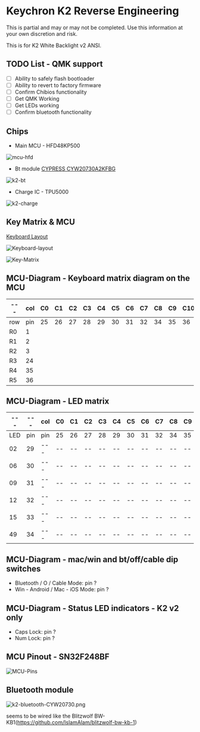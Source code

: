 # Keychron K2 Reverse Engineering

This is partial and may or may not be completed.
Use this information at your own discretion and risk.

This is for K2 White Backlight v2 ANSI.

## TODO List - QMK support
- [ ] Ability to safely flash bootloader
- [ ] Ability to revert to factory firmware
- [ ] Confirm Chibios functionality
- [ ] Get QMK Working
- [ ] Get LEDs working
- [ ] Confirm bluetooth functionality

## Chips
* Main MCU - HFD48KP500

![mcu-hfd](./img/mcu-hfd.jpg)

* Bt module [CYPRESS CYW20730A2KFBG](https://www.infinite-electronic.ru/datasheet/2a-CYW20730A2KFBG.pdf)

![k2-bt](./img/k2-bt.png)

* Charge IC - TPU5000

![k2-charge](./img/k2-charge.jpg)

## Key Matrix & MCU
[Keyboard Layout ](http://www.keyboard-layout-editor.com/#/gists/592bca6f73c96e2903e64c1be3a7924d)

![Keyboard-layout](./img/k2-layout.png)

![Key-Matrix](./img/k2-wiring.png)

## MCU-Diagram - Keyboard matrix diagram on the MCU

| --- | col | C0 | C1 | C2 | C3 | C4 | C5 | C6 | C7 | C8 | C9 | C10 | C11 | C12 | C13 | C14 | C15 |
| --- | --- | -- | -- | -- | -- | -- | -- | -- | -- | -- | -- | --- | --- | --- | --- | --- | --- |
| row | pin | 25 | 26 | 27 | 28 | 29 | 30 | 31 | 32 | 34 | 35 | 36  | 37  | 38  | 39  | 40  | 41  |
| R0  |   1 |    |    |    |    |    |    |    |    |    |    |     |     |     |     |     |     |
| R1  |   2 |    |    |    |    |    |    |    |    |    |    |     |     |     |     |     |     |
| R2  |   3 |    |    |    |    |    |    |    |    |    |    |     |     |     |     |     |     |
| R3  |  24 |    |    |    |    |    |    |    |    |    |    |     |     |     |     |     |     |
| R4  |  35 |    |    |    |    |    |    |    |    |    |    |     |     |     |     |     |     |
| R5  |  36 |    |    |    |    |    |    |    |    |    |    |     |     |     |     |     |     |

## MCU-Diagram - LED matrix

| --- | --- | col | C0 | C1 | C2 | C3 | C4 | C5 | C6 | C7 | C8 | C9 | C10 | C11 | C12 | C13 | C14 | C15 |
| --- | --- | --- | -- | -- | -- | -- | -- | -- | -- | -- | -- | -- | --  | --  | --  | --  | --  | --  |
| LED | pin | pin | 25 | 26 | 27 | 28 | 29 | 30 | 31 | 32 | 34 | 35 | 36  | 37  | 38  | 39  | 40  | 41  |
|  02 |  29 | --- | -- | -- | -- | -- | -- | -- | -- | -- | -- | -- | --- | --- | --- | --- | --- | --- |
|  06 |  30 | --- | -- | -- | -- | -- | -- | -- | -- | -- | -- | -- | --- | --- | --- | --- | --- | --- |
|  09 |  31 | --- | -- | -- | -- | -- | -- | -- | -- | -- | -- | -- | --- | --- | --- | --- | --- | --- |
|  12 |  32 | --- | -- | -- | -- | -- | -- | -- | -- | -- | -- | -- | --- | --- | --- | --- | --- | --- |
|  15 |  33 | --- | -- | -- | -- | -- | -- | -- | -- | -- | -- | -- | --- | --- | --- | --- | --- | --- |
|  49 |  34 | --- | -- | -- | -- | -- | -- | -- | -- | -- | -- | -- | --- | --- | --- | --- | --- | --- |



## MCU-Diagram - mac/win and bt/off/cable dip switches

- Bluetooth / O / Cable Mode: pin ?
- Win - Android / Mac - iOS Mode: pin ?

## MCU-Diagram - Status LED indicators - K2 v2 only
- Caps Lock: pin ?
- Num Lock: pin ?

## MCU Pinout - SN32F248BF
![MCU-Pins](./img/MCU_unknown_ref.png)

## Bluetooth module
![k2-bluetooth-CYW20730.png](./img/K2-bt-CYW20730.jpg)

seems to be wired like the Blitzwolf BW-KB1(https://github.com/IslamAlam/blitzwolf-bw-kb-1)
